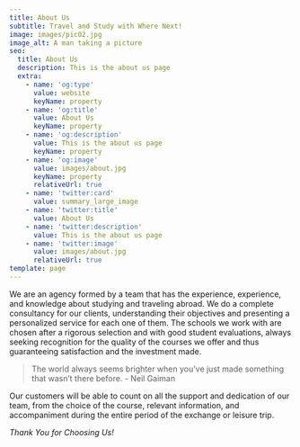 ```yaml
---
title: About Us
subtitle: Travel and Study with Where Next!
image: images/pic02.jpg
image_alt: A man taking a picture
seo:
  title: About Us
  description: This is the about us page
  extra:
    - name: 'og:type'
      value: website
      keyName: property
    - name: 'og:title'
      value: About Us
      keyName: property
    - name: 'og:description'
      value: This is the about us page
      keyName: property
    - name: 'og:image'
      value: images/about.jpg
      keyName: property
      relativeUrl: true
    - name: 'twitter:card'
      value: summary_large_image
    - name: 'twitter:title'
      value: About Us
    - name: 'twitter:description'
      value: This is the about us page
    - name: 'twitter:image'
      value: images/about.jpg
      relativeUrl: true
template: page
---
```

We are an agency formed by a team that has the experience, experience, and knowledge about studying and traveling abroad. We do a complete consultancy for our clients, understanding their objectives and presenting a personalized service for each one of them. The schools we work with are chosen after a rigorous selection and with good student evaluations, always seeking recognition for the quality of the courses we offer and thus guaranteeing satisfaction and the investment made.

> The world always seems brighter when you’ve just made something that wasn’t there before. - Neil Gaiman

Our customers will be able to count on all the support and dedication of our team, from the choice of the course, relevant information, and accompaniment during the entire period of the exchange or leisure trip.

*Thank You for Choosing Us!*

